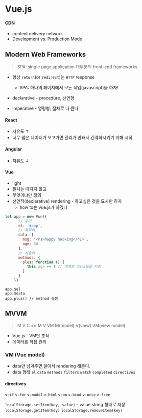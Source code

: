 # Vue.js

#### CDN
* content delivery network
* Development vs. Production Mode

## Modern Web Frameworks
> SPA: single page application
> 대부분의 front-end frameworks

* 항상 `return`(or `redirect`)는 `HTTP` response
    - SPA: 하나의 페이지에서 모든 작업(javascript)을 하자!

* declarative - procedure, 선언형
* imperative - 명령형; 절차로 다 짠다

#### React
* 자유도 &uarr;
* 너무 많은 데이터가 오고가면 관리가 안돼서 간략화시키기 위해 시작

#### Angular
* 자유도 &darr;

#### Vue
* light
* 절차는 따지지 않고
* 무엇이냐만 정의
* 선언적(declarative) rendering - 하고싶은 것을 묘사만 하자
    - how to는 vue.js가 하겠다

```js
let app = new Vue({
      // 주어
      el: '#app',
      // 목적어
      data: {
        msg: '<h1>happy hacking</h1>',
        age: 34
      },
      // 서술어
      methods: {
        plus: function () {
          this.age += 1 // 객체의 data들을 지칭
        }
      }
    })
```
```console
app.$el
app.$data
app.plus() // method 실행
```


## MVVM
> M V C == M V VM
> M(model) V(view) VM(view model)
* Vue.js - VM만 조작
* 데이터를 직접 관리





### VM (Vue model)
- data만 넘겨주면 알아서 rendering 해준다.
- data 형태
`el`
`data`
`methods`
`filters`
`watch`
`completed`
`directives`

#### directives
`v-if`
`v-for`
`v-model`
`v-html`
`v-on`
`v-bind`
`v-once`
`v-free`



`localStorage.setItem(key, value)` - value string 형태로 저장
`localStorage.getItem(key)`
`localStorage.removeItem(key)`